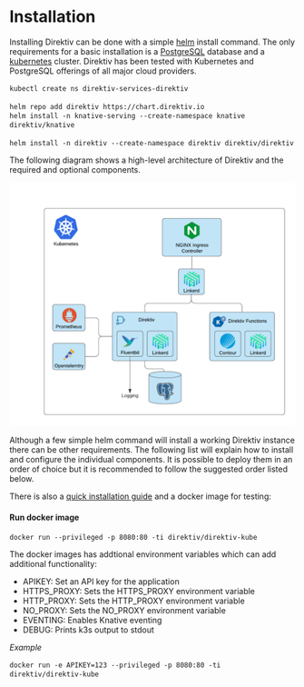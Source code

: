 # Installation

Installing Direktiv can be done with a simple [helm](https://helm.sh/) install command. The only requirements for a basic installation is a [PostgreSQL](database) database and a [kubernetes](kubernetes) cluster. Direktiv has been tested with Kubernetes and PostgreSQL offerings of all major cloud providers.

```shell
kubectl create ns direktiv-services-direktiv

helm repo add direktiv https://chart.direktiv.io
helm install -n knative-serving --create-namespace knative direktiv/knative

helm install -n direktiv --create-namespace direktiv direktiv/direktiv  
```

The following diagram shows a high-level architecture of Direktiv and the required and optional components.

<p align="center">
<img src="arch.png" alt="Direktiv overview"/>
</p>

Although a few simple helm command will install a working Direktiv instance there can be other requirements. The following list will explain how to install and configure the individual components. It is possible to deploy them in an order of choice but it is recommended to follow the suggested order listed below.

There is also a [quick installation guide](summary) and a docker image for testing:

#### Run docker image
```console
docker run --privileged -p 8080:80 -ti direktiv/direktiv-kube
```

The docker images has addtional environment variables which can add additional functionality:

- APIKEY: Set an API key for the application
- HTTPS_PROXY: Sets the HTTPS_PROXY environment variable
- HTTP_PROXY: Sets the HTTP_PROXY environment variable
- NO_PROXY: Sets the NO_PROXY environment variable
- EVENTING: Enables Knative eventing
- DEBUG: Prints k3s output to stdout

*Example*
```console
docker run -e APIKEY=123 --privileged -p 8080:80 -ti direktiv/direktiv-kube
```
